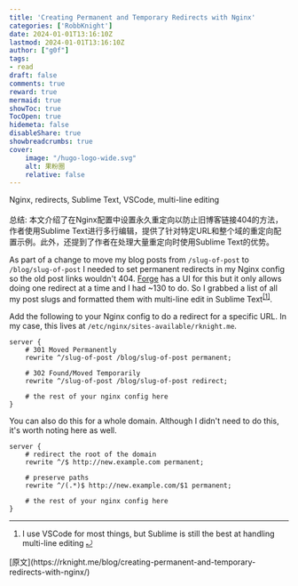 ```yaml
---
title: 'Creating Permanent and Temporary Redirects with Nginx'
categories: ['RobbKnight']
date: 2024-01-01T13:16:10Z
lastmod: 2024-01-01T13:16:10Z
author: ["g0f"]
tags:
- read
draft: false 
comments: true
reward: true 
mermaid: true 
showToc: true 
TocOpen: true 
hidemeta: false 
disableShare: true 
showbreadcrumbs: true 
cover:
    image: "/hugo-logo-wide.svg"
    alt: 果粉圈
    relative: false
---
```


<div>

<div> Nginx, redirects, Sublime Text, VSCode, multi-line editing
<br/><br/>总结:
本文介绍了在Nginx配置中设置永久重定向以防止旧博客链接404的方法，作者使用Sublime Text进行多行编辑，提供了针对特定URL和整个域的重定向配置示例。此外，还提到了作者在处理大量重定向时使用Sublime Text的优势。 <div>
<p>As part of a change to move my blog posts from <code>/slug-of-post</code> to <code>/blog/slug-of-post</code> I needed to set permanent redirects in my Nginx config so the old post links wouldn't 404. <a href="https://forge.laravel.com">Forge</a> has a UI for this but it only allows doing one redirect at a time and I had ~130 to do. So I grabbed a list of all my post slugs and formatted them with multi-line edit in Sublime Text<sup class="footnote-ref"><a href="https://rknight.me/feed.xml#fn1" id="fnref1">[1]</a></sup>.</p>
<p>Add the following to your Nginx config to do a redirect for a specific URL. In my case, this lives at <code>/etc/nginx/sites-available/rknight.me</code>.</p>
<pre class="language-nginx"><code class="language-nginx"><span class="token directive"><span class="token keyword">server</span></span> <span class="token punctuation">&#123;</span><br/>    <span class="token comment"># 301 Moved Permanently</span><br/>    <span class="token directive"><span class="token keyword">rewrite</span> ^/slug-of-post /blog/slug-of-post permanent</span><span class="token punctuation">;</span><br/><br/>    <span class="token comment"># 302 Found/Moved Temporarily</span><br/>    <span class="token directive"><span class="token keyword">rewrite</span> ^/slug-of-post /blog/slug-of-post redirect</span><span class="token punctuation">;</span><br/><br/>    <span class="token comment"># the rest of your nginx config here</span><br/><span class="token punctuation">&#125;</span></code></pre>
<p>You can also do this for a whole domain. Although I didn't need to do this, it's worth noting here as well.</p>
<pre class="language-nginx"><code class="language-nginx"><span class="token directive"><span class="token keyword">server</span></span> <span class="token punctuation">&#123;</span><br/>    <span class="token comment"># redirect the root of the domain</span><br/>    <span class="token directive"><span class="token keyword">rewrite</span> ^/$ http://new.example.com permanent</span><span class="token punctuation">;</span><br/><br/>    <span class="token comment"># preserve paths</span><br/>    <span class="token directive"><span class="token keyword">rewrite</span> ^/(.*)$ http://new.example.com/<span class="token variable">$1</span> permanent</span><span class="token punctuation">;</span><br/><br/>    <span class="token comment"># the rest of your nginx config here</span><br/><span class="token punctuation">&#125;</span></code></pre>
<hr class="footnotes-sep"/>
<section class="footnotes">
<ol class="footnotes-list">
<li class="footnote-item" id="fn1"><p>I use VSCode for most things, but Sublime is still the best at handling multi-line editing <a class="footnote-backref" href="https://rknight.me/feed.xml#fnref1">⤾</a></p>
</li>
</ol>
</section>
</div></div>
</div>

<div>
[原文](https://rknight.me/blog/creating-permanent-and-temporary-redirects-with-nginx/)
</div>

